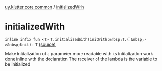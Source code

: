 [uy.klutter.core.common](index.md) / [initializedWith](.)


# initializedWith
`inline infix fun <T> T.initializedWith(initWith:&nbsp;T.()&nbsp;->&nbsp;Unit): T` [(source)](https://github.com/kohesive/klutter/blob/master/core-jdk6/src/main/kotlin/uy/klutter/core/common/Common.kt#L34)

Make initialization of a parameter more readable with its initialization work done inline with the declaration
The receiver of the lambda is the variable to be initialized


